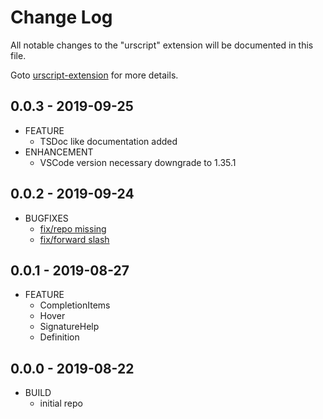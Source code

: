 # Change Log
All notable changes to the "urscript" extension will be documented in this file.

Goto [urscript-extension](https://github.com/ahernguo/urscript-extension) for more details.

## 0.0.3 - 2019-09-25
* FEATURE
  * TSDoc like documentation added
* ENHANCEMENT
  * VSCode version necessary downgrade to 1.35.1

## 0.0.2 - 2019-09-24
* BUGFIXES
  * [fix/repo missing](https://github.com/ahernguo/urscript-extension/pull/2)
  * [fix/forward slash](https://github.com/ahernguo/urscript-extension/pull/3)

## 0.0.1 - 2019-08-27
* FEATURE
  * CompletionItems
  * Hover
  * SignatureHelp
  * Definition

## 0.0.0 - 2019-08-22
* BUILD
  * initial repo